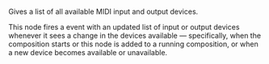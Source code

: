 Gives a list of all available MIDI input and output devices.

This node fires a event with an updated list of input or output devices whenever it sees a change in the devices available — specifically, when the composition starts or this node is added to a running composition, or when a new device becomes available or unavailable.
